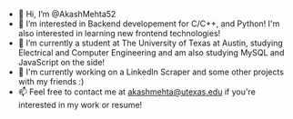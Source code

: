 - 👋 Hi, I’m @AkashMehta52
- 👀 I’m interested in Backend developement for C/C++, and Python! I'm also interested in learning new frontend technologies!
- 🌱 I’m currently a student at The University of Texas at Austin, studying Electrical and Computer Engineering
and am also studying MySQL and JavaScript on the side!
- 💞 I'm currently working on a LinkedIn Scraper and some other projects with my friends :)
- 📫 Feel free to contact me at akashmehta@utexas.edu if you're interested in my work or resume!

<!---
AkashMehta52/AkashMehta52 is a ✨ special ✨ repository because its `README.md` (this file) appears on your GitHub profile.
You can click the Preview link to take a look at your changes.
--->
